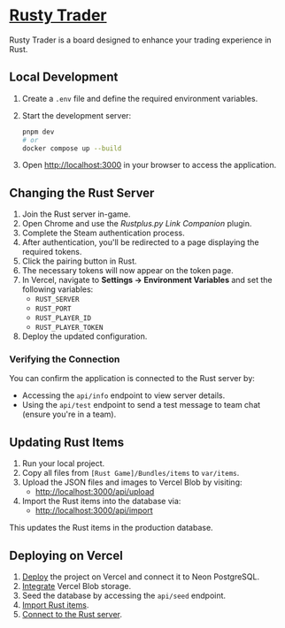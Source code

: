 # [Rusty Trader](https://rusty-trader.vercel.app/)

Rusty Trader is a board designed to enhance your trading experience in Rust.

## Local Development

1. Create a `.env` file and define the required environment variables.
2. Start the development server:

   ```bash
   pnpm dev
   # or
   docker compose up --build
   ```

3. Open [http://localhost:3000](http://localhost:3000) in your browser to access the application.

## Changing the Rust Server

1. Join the Rust server in-game.
2. Open Chrome and use the _Rustplus.py Link Companion_ plugin.
3. Complete the Steam authentication process.
4. After authentication, you'll be redirected to a page displaying the required tokens.
5. Click the pairing button in Rust.
6. The necessary tokens will now appear on the token page.
7. In Vercel, navigate to **Settings → Environment Variables** and set the following variables:
    - `RUST_SERVER`
    - `RUST_PORT`
    - `RUST_PLAYER_ID`
    - `RUST_PLAYER_TOKEN`
8. Deploy the updated configuration.

### Verifying the Connection

You can confirm the application is connected to the Rust server by:
- Accessing the `api/info` endpoint to view server details.
- Using the `api/test` endpoint to send a test message to team chat (ensure you're in a team).

## Updating Rust Items

1. Run your local project.
2. Copy all files from `[Rust Game]/Bundles/items` to `var/items`.
3. Upload the JSON files and images to Vercel Blob by visiting:
    - [http://localhost:3000/api/upload](http://localhost:3000/api/upload)
4. Import the Rust items into the database via:
    - [http://localhost:3000/api/import](http://localhost:3000/api/import)

This updates the Rust items in the production database.

## Deploying on Vercel

1. [Deploy](https://nextjs.org/learn/dashboard-app/setting-up-your-database) the project on Vercel and connect it to Neon PostgreSQL.
2. [Integrate](https://vercel.com/docs/storage/vercel-blob/server-upload) Vercel Blob storage.
3. Seed the database by accessing the `api/seed` endpoint.
4. [Import Rust items](#updating-rust-items).
5. [Connect to the Rust server](#changing-the-rust-server).
